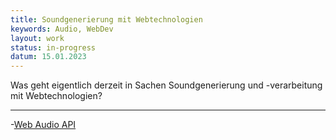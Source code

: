 ```yaml
---
title: Soundgenerierung mit Webtechnologien
keywords: Audio, WebDev
layout: work
status: in-progress
datum: 15.01.2023
---
```


Was geht eigentlich derzeit in Sachen Soundgenerierung und -verarbeitung mit Webtechnologien?

---

-[Web Audio API](https://developer.mozilla.org/en-US/docs/Web/API/Web_Audio_API?retiredLocale=de)